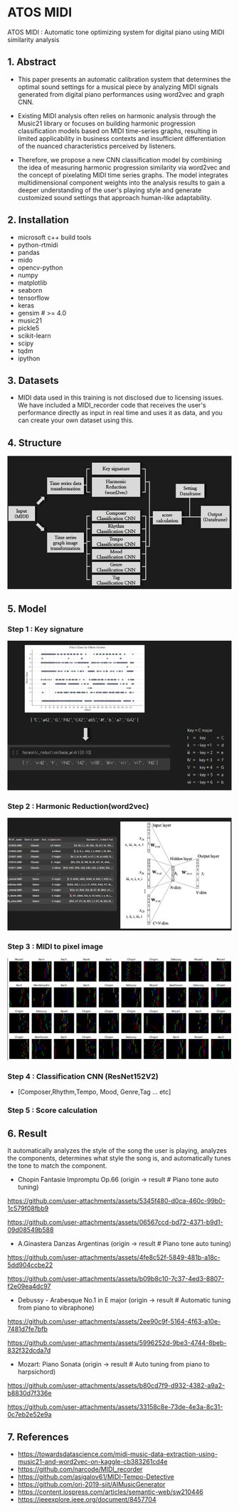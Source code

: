 # ATOS MIDI
ATOS MIDI : Automatic tone optimizing system for digital piano using MIDI similarity analysis

## 1. Abstract
- This paper presents an automatic calibration system that determines the optimal sound settings for a musical piece by analyzing MIDI signals generated from digital piano performances using word2vec and graph CNN.
- Existing MIDI analysis often relies on harmonic analysis through the Music21 library or focuses on building harmonic progression classification models based on MIDI time-series graphs, resulting in limited applicability in business contexts and insufficient differentiation of the nuanced characteristics perceived by listeners.

- Therefore, we propose a new CNN classification model by combining the idea of ​​measuring harmonic progression similarity via word2vec and the concept of pixelating MIDI time series graphs. The model integrates multidimensional component weights into the analysis results to gain a deeper understanding of the user's playing style and generate customized sound settings that approach human-like adaptability.

## 2. Installation
- microsoft c++ build tools
- python-rtmidi
- pandas
- mido
- opencv-python
- numpy
- matplotlib
- seaborn
- tensorflow
- keras
- gensim # >= 4.0
- music21
- pickle5
- scikit-learn
- scipy
- tqdm
- ipython

## 3. Datasets
- MIDI data used in this training is not disclosed due to licensing issues. We have included a MIDI_recorder code that receives the user's performance directly as input in real time and uses it as data, and you can create your own dataset using this.

## 4. Structure
![Structure](./img/1.png)

## 5. Model
### Step 1 : Key signature
![2](./img/2.png)
### Step 2 : Harmonic Reduction(word2vec)
![3](./img/3.png)
### Step 3 : MIDI to pixel image
![3](./img/4.png)
### Step 4 : Classification CNN (ResNet152V2)
- [Composer,Rhythm,Tempo, Mood, Genre,Tag ... etc] 
### Step 5 : Score calculation



## 6. Result
It automatically analyzes the style of the song the user is playing, analyzes the components, determines what style the song is, and automatically tunes the tone to match the component.

- Chopin Fantasie Impromptu Op.66 (origin -> result # Piano tone auto tuning)
 

https://github.com/user-attachments/assets/5345f480-d0ca-460c-99b0-1c579f08fbb9


    
    

https://github.com/user-attachments/assets/06567ccd-bd72-4371-b9d1-09d08549b588



- A.Ginastera Danzas Argentinas (origin -> result # Piano tone auto tuning)

 

https://github.com/user-attachments/assets/4fe8c52f-5849-481b-a18c-5dd904ccbe22





https://github.com/user-attachments/assets/b09b8c10-7c37-4ed3-8807-f2e09ea4dc97


  
- Debussy - Arabesque No.1 in E major (origin -> result # Automatic tuning from piano to vibraphone)

 

https://github.com/user-attachments/assets/2ee90c9f-5164-4f63-a10e-7481d7fe7bfb







https://github.com/user-attachments/assets/5996252d-9be3-4744-8beb-832f32dcda7d




  
- Mozart: Piano Sonata (origin -> result # Auto tuning from piano to harpsichord)

 

https://github.com/user-attachments/assets/b80cd7f9-d932-4382-a9a2-b8830d7f336e






https://github.com/user-attachments/assets/33158c8e-73de-4e3a-8c31-0c7eb2e52e9a


## 7. References

- https://towardsdatascience.com/midi-music-data-extraction-using-music21-and-word2vec-on-kaggle-cb383261cd4e
- https://github.com/narcode/MIDI_recorder
- https://github.com/asigalov61/MIDI-Tempo-Detective
- https://github.com/ori-2019-siit/AIMusicGenerator
- https://content.iospress.com/articles/semantic-web/sw210446
- https://ieeexplore.ieee.org/document/8457704
